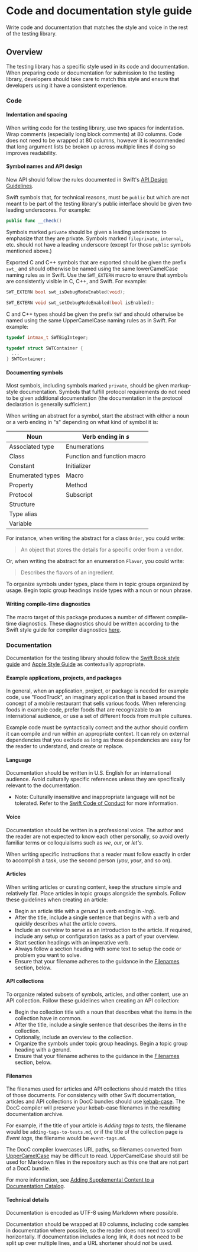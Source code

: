 # Code and documentation style guide

<!--
This source file is part of the Swift.org open source project

Copyright (c) 2023-2024 Apple Inc. and the Swift project authors
Licensed under Apache License v2.0 with Runtime Library Exception

See https://swift.org/LICENSE.txt for license information
See https://swift.org/CONTRIBUTORS.txt for Swift project authors
-->

Write code and documentation that matches the style and voice in the rest of the
testing library.

## Overview

The testing library has a specific style used in its code and documentation.
When preparing code or documentation for submission to the testing library,
developers should take care to match this style and ensure that developers using
it have a consistent experience.

### Code

#### Indentation and spacing

When writing code for the testing library, use two spaces for indentation. Wrap
comments (especially long block comments) at 80 columns. Code does not need to
be wrapped at 80 columns, however it is recommended that long argument lists be
broken up across multiple lines if doing so improves readability.

#### Symbol names and API design

New API should follow the rules documented in Swift's
[API Design Guidelines](https://www.swift.org/documentation/api-design-guidelines/).

Swift symbols that, for technical reasons, must be `public` but which are not
meant to be part of the testing library's public interface should be given two
leading underscores. For example:

```swift
public func __check()
```

Symbols marked `private` should be given a leading underscore to emphasize that
they are private. Symbols marked `fileprivate`, `internal`, etc. should not have
a leading underscore (except for those `public` symbols mentioned above.)

Exported C and C++ symbols that are exported should be given the prefix `swt_`
and should otherwise be named using the same lowerCamelCase naming rules as in
Swift. Use the `SWT_EXTERN` macro to ensure that symbols are consistently
visible in C, C++, and Swift. For example:

```c
SWT_EXTERN bool swt_isDebugModeEnabled(void);

SWT_EXTERN void swt_setDebugModeEnabled(bool isEnabled);
```

C and C++ types should be given the prefix `SWT` and should otherwise be named
using the same UpperCamelCase naming rules as in Swift. For example:

```c
typedef intmax_t SWTBigInteger;

typedef struct SWTContainer {
  ...
} SWTContainer;
```

#### Documenting symbols

Most symbols, including symbols marked `private`, should be given markup-style
documentation. Symbols that fulfill protocol requirements do not need to be
given additional documentation (the documentation in the protocol declaration is
generally sufficient.)

When writing an abstract for a symbol, start the abstract with either a noun or
a verb ending in "s" depending on what kind of symbol it is:

|   Noun               |   Verb ending in _s_      |
|----------------------|---------------------------|
| Associated type      | Enumerations |
| Class                | Function and function macro |
| Constant             | Initializer |
| Enumerated types     | Macro |
| Property             | Method |
| Protocol             | Subscript |
| Structure            |  |
| Type alias           |  |
| Variable             |  |

For instance, when writing the abstract for a class `Order`, you could write:

> An object that stores the details for a specific order from a vendor.

Or, when writing the abstract for an enumeration `Flavor`, you could write:

> Describes the flavors of an ingredient.

To organize symbols under types, place them in topic groups organized by usage.
Begin topic group headings inside types with a noun or noun phrase.

#### Writing compile-time diagnostics

The macro target of this package produces a number of different compile-time
diagnostics. These diagnostics should be written according to the Swift style
guide for compiler diagnostics [here](https://github.com/apple/swift/blob/main/docs/Diagnostics.md).

### Documentation

Documentation for the testing library should follow the
[Swift Book style guide](https://github.com/apple/swift-book/blob/main/Style.md)
and [Apple Style Guide](https://support.apple.com/guide/applestyleguide/) as
contextually appropriate.

#### Example applications, projects, and packages

In general, when an application, project, or package is needed for example code,
use "FoodTruck", an imaginary application that is based around the concept of a
mobile restaurant that sells various foods. When referencing foods in example
code, prefer foods that are recognizable to an international audience, or use a
set of different foods from multiple cultures.

Example code must be syntactically correct and the author should confirm it can
compile and run within an appropriate context. It can rely on external
dependencies that you exclude as long as those dependencies are easy for
the reader to understand, and create or replace.

#### Language

Documentation should be written in U.S. English for an international audience.
Avoid culturally specific references unless they are specifically relevant to
the documentation.

- Note: Culturally insensitive and inappropriate language will not be tolerated.
  Refer to the [Swift Code of Conduct](https://swift.org/code-of-conduct) for
  more information.

#### Voice

Documentation should be written in a professional voice. The author and the
reader are not expected to know each other personally, so avoid overly familiar
terms or colloquialisms such as _we_, _our_, or _let's_.

When writing specific instructions that a reader must follow exactly in order to
accomplish a task, use the second person (_you_, _your_, and so on).

#### Articles

When writing articles or curating content, keep the structure simple and
relatively flat. Place articles in topic groups alongside the symbols. Follow
these guidelines when creating an article:

- Begin an article title with a _gerund_ (a verb ending in _-ing_).
- After the title, include a single sentence that begins with a verb and quickly
  describes what the article covers.
- Include an overview to serve as an introduction to the article. If required,
  include any setup or configuration tasks as a part of your overview.
- Start section headings with an imperative verb.
- Always follow a section heading with some text to setup the code or problem
  you want to solve.
- Ensure that your filename adheres to the guidance in the [Filenames](#filenames)
  section, below.

#### API collections

To organize related subsets of symbols, articles, and other content, use an API
collection. Follow these guidelines when creating an API collection:

- Begin the collection title with a noun that describes what the items in the
  collection have in common.
- After the title, include a single sentence that describes the items in the
  collection.
- Optionally, include an overview to the collection.
- Organize the symbols under topic group headings. Begin a topic group heading
  with a gerund.
- Ensure that your filename adheres to the guidance in the [Filenames](#filenames)
  section, below.

#### Filenames

The filenames used for articles and API collections should match the titles of
those documents. For consistency with other Swift documentation, articles and
API collections in DocC bundles should use [kebab-case](https://en.wikipedia.org/wiki/Letter_case#Kebab_case).
The DocC compiler will preserve your kebab-case filenames in the resulting
documentation archive.

For example, if the title of your article is _Adding tags to tests_, the
filename would be `adding-tags-to-tests.md`, or if the title of the collection
page is _Event tags_, the filename would be `event-tags.md`.

The DocC compiler lowercases URL paths, so filenames converted from
[UpperCamelCase](https://en.wikipedia.org/wiki/Camel_case) may be difficult to
read. UpperCamelCase should still be used for Markdown files in the repository
such as this one that are not part of a DocC bundle.

For more information, see [Adding Supplemental Content to a Documentation Catalog](https://www.swift.org/documentation/docc/adding-supplemental-content-to-a-documentation-catalog).

#### Technical details

Documentation is encoded as UTF-8 using Markdown where possible.

Documentation should be wrapped at 80 columns, including code samples in
documentation where possible, so the reader does not need to scroll
horizontally. If documentation includes a long link, it does not need to be
split up over multiple lines, and a URL shortener should _not_ be used.
